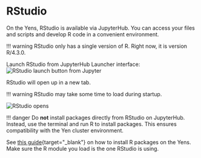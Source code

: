 # RStudio

On the Yens, RStudio is available via JupyterHub. You can access your files and scripts and develop R code in a convenient environment.

!!! warning
    RStudio only has a single version of R. Right now, it is version R/4.3.0.

Launch RStudio from JupyterHub Launcher interface:
![RStudio launch button from Jupyter](/assets/images/jupyter_rstudio.png)


RStudio will open up in a new tab. 

!!! warning 
    RStudio may take some time to load during startup.

![RStudio opens](/assets/images/rstudio-gui.png)

!!! danger
    Do **not** install packages directly from RStudio on JupyterHub. Instead, use the terminal and run R to install packages. This ensures compatibility with the Yen cluster environment.

See [this guide](/_user_guide/r#installing-r-packages){target="_blank"} on how to install R packages on the Yens. Make sure the R module you load is the one RStudio is using.

